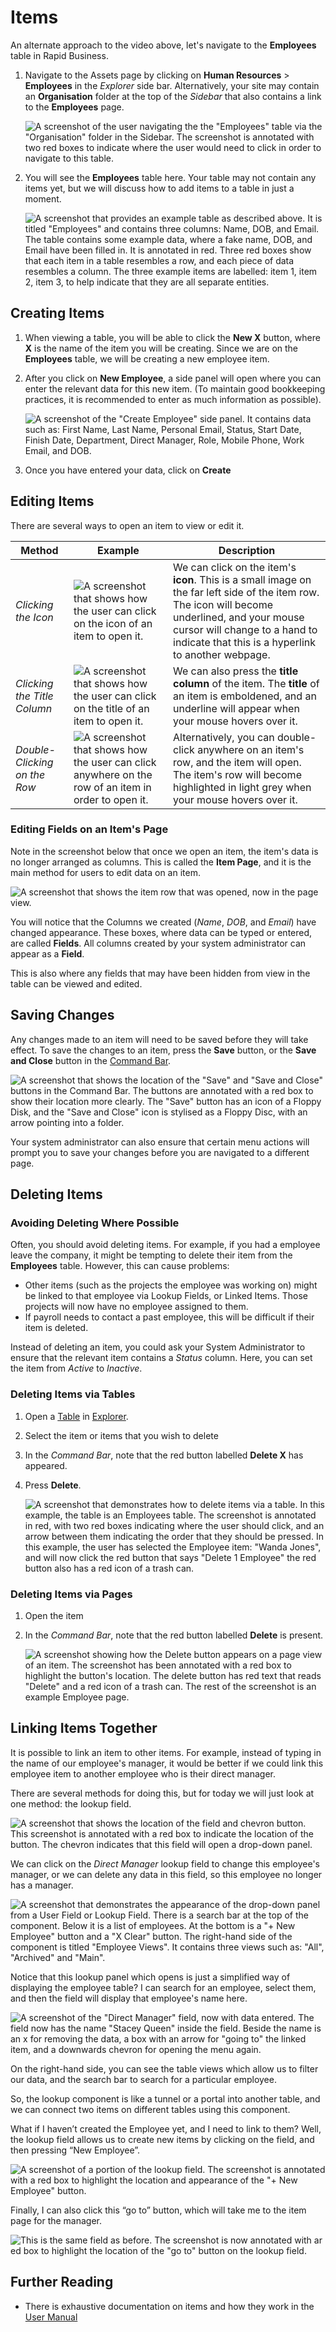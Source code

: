 # Items



An alternate approach to the video above, let's navigate to the **Employees** table in Rapid Business. 

1. Navigate to the Assets page by clicking on **Human Resources** &gt; **Employees** in the *Explorer* side bar. Alternatively, your site may contain an **Organisation** folder at the top of the *Sidebar* that also contains a link to the **Employees** page.

    ![A screenshot of the user navigating the the "Employees" table via the "Organisation" folder in the Sidebar. The screenshot is annotated with two red boxes to indicate where the user would need to click in order to navigate to this table.](<Navigate to Employees.png>)

2. You will see the **Employees** table here. Your table may not contain any items yet, but we will discuss how to add items to a table in just a moment.

    ![A screenshot that provides an example table as described above. It is titled "Employees" and contains three columns: Name, DOB, and Email. The table contains some example data, where a fake name, DOB, and Email have been filled in. It is annotated in red. Three red boxes show that each item in a table resembles a row, and each piece of data resembles a column. The three example items are labelled: item 1, item 2, item 3, to help indicate that they are all separate entities.](<Items Example Rows.png>)

## Creating Items

1. When viewing a table, you will be able to click the **New X** button, where **X** is the name of the item you will be creating. Since we are on the **Employees** table, we will be creating a new employee item.

2. After you click on **New Employee**, a side panel will open where you can enter the relevant data for this new item. (To maintain good bookkeeping practices, it is recommended to enter as much information as possible).

    ![A screenshot of the "Create Employee" side panel. It contains data such as: First Name, Last Name, Personal Email, Status, Start Date, Finish Date, Department, Direct Manager, Role, Mobile Phone, Work Email, and DOB.](<Create Employee.png>)

3. Once you have entered your data, click on **Create**

## Editing Items

There are several ways to open an item to view or edit it.

| Method | Example | Description |
| --- | --- | --- |
| *Clicking the Icon* | ![A screenshot that shows how the user can click on the icon of an item to open it.](<Items Example Click Icon.png>) | We can click on the item's **icon**. This is a small image on the far left side of the item row. The icon will become underlined, and your mouse cursor will change to a hand to indicate that this is a hyperlink to another webpage. |
| *Clicking the Title Column* | ![A screenshot that shows how the user can click on the title of an item to open it.](<Items Example Click Title.png>) | We can also press the **title column** of the item. The **title** of an item is emboldened, and an underline will appear when your mouse hovers over it. | 
|*Double-Clicking on the Row* | ![A screenshot that shows how the user can click anywhere on the row of an item in order to open it.](<Items Example Click Row.png>) | Alternatively, you can double-click anywhere on an item's row, and the item will open. The item's row will become highlighted in light grey when your mouse hovers over it. |

### Editing Fields on an Item's Page

Note in the screenshot below that once we open an item, the item's data is no longer arranged as columns. This is called the **Item Page**, and it is the main method for users to edit data on an item. 

![A screenshot that shows the item row that was opened, now in the page view.](<Items Example Fields.png>)

You will notice that the Columns we created (*Name*, *DOB*, and *Email*) have changed appearance. These boxes, where data can be typed or entered, are called **Fields**. All columns created by your system administrator can appear as a **Field**.

This is also where any fields that may have been hidden from view in the table can be viewed and edited.

## Saving Changes
Any changes made to an item will need to be saved before they will take effect. To save the changes to an item, press the **Save** button, or the **Save and Close** button in the [Command Bar](</docs/Rapid/User%20Manual/glossary/#command-bar>).

![A screenshot that shows the location of the "Save" and "Save and Close" buttons in the Command Bar. The buttons are annotated with a red box to show their location more clearly. The "Save" button has an icon of a Floppy Disk, and the "Save and Close" icon is stylised as a Floppy Disc, with an arrow pointing into a folder.](<Items Save.png>)

Your system administrator can also ensure that certain menu actions will prompt you to save your changes before you are navigated to a different page.

## Deleting Items

### Avoiding Deleting Where Possible

Often, you should avoid deleting items. For example, if you had a employee leave the company, it might be tempting to delete their item from the **Employees** table. However, this can cause problems:

- Other items (such as the projects the employee was working on) might be linked to that employee via Lookup Fields, or Linked Items. Those projects will now have no employee assigned to them.
- If payroll needs to contact a past employee, this will be difficult if their item is deleted.

Instead of deleting an item, you could ask your System Administrator to ensure that the relevant item contains a *Status* column. Here, you can set the item from *Active* to *Inactive*. 

### Deleting Items via Tables

1. Open a [Table](</docs/Rapid/User%20Manual/Explorer/Tables/viewing-data-using-tables/>) in [Explorer](</docs/Rapid/User%20Manual/Explorer/navigating-explorer/>).
2. Select the item or items that you wish to delete
3. In the *Command Bar*, note that the red button labelled **Delete X** has appeared.
4. Press **Delete**.

    ![A screenshot that demonstrates how to delete items via a table. In this example, the table is an Employees table. The screenshot is annotated in red, with two red boxes indicating where the user should click, and an arrow between them indicating the order that they should be pressed. In this example, the user has selected the Employee item: "Wanda Jones", and will now click the red button that says "Delete 1 Employee" the red button also has a red icon of a trash can.](<Items Deleting.png>)

### Deleting Items via Pages

1. Open the item
2. In the *Command Bar*, note that the red button labelled **Delete** is present.

    ![A screenshot showing how the Delete button appears on a page view of an item. The screenshot has been annotated with a red box to highlight the button's location. The delete button has red text that reads "Delete" and a red icon of a trash can. The rest of the screenshot is an example Employee page.](<Items Deleting Page.png>)

## Linking Items Together

It is possible to link an item to other items. For example, instead of typing in the name of our employee's manager, it would be better if we could link this employee item to another employee who is their direct manager.

There are several methods for doing this, but for today we will just look at one method: the lookup field.

![A screenshot that shows the location of the field and chevron button. This screenshot is annotated with a red box to indicate the location of the button. The chevron indicates that this field will open a drop-down panel.](<User Field Click.png>)

We can click on the *Direct Manager* lookup field to change this employee's manager, or we can delete any data in this field, so this employee no longer has a manager.

![A screenshot that demonstrates the appearance of the drop-down panel from a User Field or Lookup Field. There is a search bar at the top of the component. Below it is a list of employees. At the bottom is a "+ New Employee" button and a "X Clear" button. The right-hand side of the component is titled "Employee Views". It contains three views such as: "All", "Archived" and "Main".](<User Field Dropdown.png>)

Notice that this lookup panel which opens is just a simplified way of displaying the employee table? I can search for an employee, select them, and then the field will display that employee's name here.

![A screenshot of the "Direct Manager" field, now with data entered. The field now has the name "Stacey Queen" inside the field. Beside the name is an x for removing the data, a box with an arrow for "going to" the linked item, and a downwards chevron for opening the menu again.](<User Field Filled.png>)

On the right-hand side, you can see the table views which allow us to filter our data, and the search bar to search for a particular employee.

So, the lookup component is like a tunnel or a portal into another table, and we can connect two items on different tables using this component.

What if I haven’t created the Employee yet, and I need to link to them? Well, the lookup field allows us to create new items by clicking on the field, and then pressing “New Employee”.

![A screenshot of a portion of the lookup field. The screenshot is annotated with a red box to highlight the location and appearance of the "+ New Employee" button.](<User Field New Employee.png>)

Finally, I can also click this “go to” button, which will take me to the item page for the manager.

![This is the same field as before. The screenshot is now annotated with ar ed box to highlight the location of the "go to" button on the lookup field.](<User Field Goto.png>)

## Further Reading
- There is exhaustive documentation on items and how they work in the [User Manual](</docs/Rapid/User%20Manual/Explorer/Items/items-overview/>)